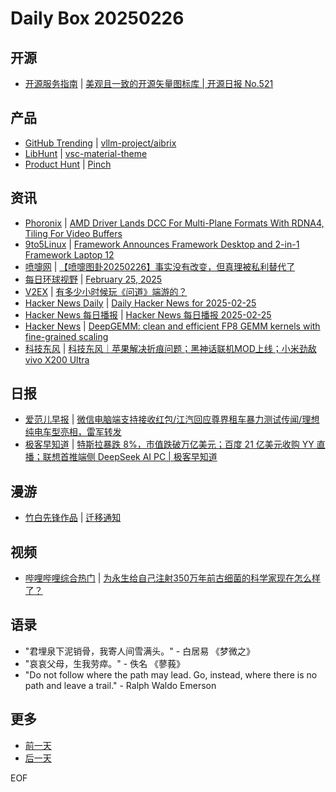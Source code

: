 # Daily Box 20250226

## 开源
- [开源服务指南](https://osguider.com/blog/) | [美观且一致的开源矢量图标库 | 开源日报 No.521](https://osguider.com/blog/post/daily/daily-521/)

## 产品
- [GitHub Trending](https://github.com/trending?since=daily) | [vllm-project/aibrix](https://github.com/vllm-project/aibrix)
- [LibHunt](https://www.libhunt.com/) | [vsc-material-theme](https://www.libhunt.com/r/vsc-material-theme)
- [Product Hunt](https://www.producthunt.com) | [Pinch](https://www.producthunt.com/posts/pinch-4)

## 资讯
- [Phoronix](https://www.phoronix.com/) | [AMD Driver Lands DCC For Multi-Plane Formats With RDNA4, Tiling For Video Buffers](https://www.phoronix.com/news/Mesa-25.1-Multi-Plane-DCC-RDNA4)
- [9to5Linux](https://9to5linux.com/) | [Framework Announces Framework Desktop and 2-in-1 Framework Laptop 12](https://9to5linux.com/framework-announces-framework-desktop-and-2-in-1-framework-laptop-12)
- [喷嚏网](http://www.dapenti.com/blog/blog.asp?subjectid=70&name=xilei) | [【喷嚏图卦20250226】事实没有改变，但真理被私利替代了](http://www.dapenti.com/blog/more.asp?name=xilei&id=184470)
- [每日环球视野](https://idai.ly/) | [February 25, 2025](http://m.idai.ly/se/a193iG?1740412800)
- [V2EX](https://www.v2ex.com/) | [有多少小时候玩《问道》端游的？](https://www.v2ex.com/t/1114340)
- [Hacker News Daily](https://www.daemonology.net/hn-daily/) | [Daily Hacker News for 2025-02-25](https://www.daemonology.net/hn-daily/2025-02-25.html)
- [Hacker News 每日播报](https://hacker-news.agi.li/) | [Hacker News 每日播报 2025-02-25](https://hacker-news.agi.li/post/2025-02-25)
- [Hacker News](https://news.ycombinator.com/front) | [DeepGEMM: clean and efficient FP8 GEMM kernels with fine-grained scaling](https://news.ycombinator.com/item?id=43179478)
- [科技东风](https://m.smzdm.com/tag/tn0400v/) | [科技东风｜苹果解决折痕问题；黑神话联机MOD上线；小米劲敌vivo X200 Ultra](https://post.m.smzdm.com/p/ak35x33r/)

## 日报
- [爱范儿早报](https://www.ifanr.com/category/ifanrnews) | [微信电脑端支持接收红包/江汽回应尊界租车暴力测试传闻/理想纯电车型亮相，雷军转发](https://www.ifanr.com/1615616)
- [极客早知道](https://www.geekpark.net/column/74) | [特斯拉暴跌 8%，市值跌破万亿美元；百度 21 亿美元收购 YY 直播；联想首推端侧 DeepSeek AI PC | 极客早知道](https://www.geekpark.net/news/346286)

## 漫游
- [竹白先锋作品](https://www.zhubai.wiki/) | [迁移通知](https://open.zhubai.wiki/a/l/t/z/pl/bodeng/2506461744118693888)

## 视频
- [哔哩哔哩综合热门](https://www.bilibili.com/v/popular/all/) | [为永生给自己注射350万年前古细菌的科学家现在怎么样了？](https://b23.tv/BV1J2P5ekEjL)

## 语录
- "君埋泉下泥销骨，我寄人间雪满头。" - 白居易 《梦微之》
- "哀哀父母，生我劳瘁。" - 佚名 《蓼莪》
- "Do not follow where the path may lead. Go, instead, where there is no path and leave a trail." - Ralph Waldo Emerson

## 更多
- [前一天](daily-box-20250225.md)
- [后一天](daily-box-20250227.md)

EOF